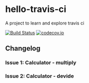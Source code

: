 # hello-travis-ci
A project to learn and explore travis ci

[![Build Status](https://travis-ci.org/Haardvuur/hello-travis-ci.svg?branch=master)](https://travis-ci.org/Haardvuur/hello-travis-ci) [![codecov.io](http://codecov.io/github/Haardvuur/hello-travis-ci/coverage.svg?branch=master)](http://codecov.io/github/Haardvuur/hello-travis-ci?branch=master)

## Changelog

### Issue 1: Calculator - multiply

### Issue 2: Calculator - devide
